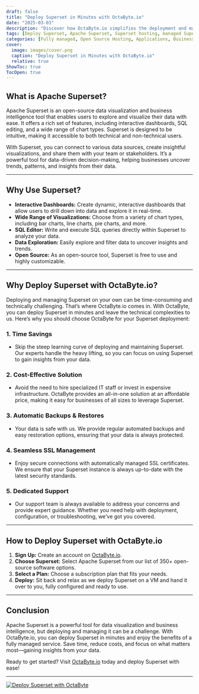 ```yaml
---
draft: false
title: "Deploy Superset in Minutes with OctaByte.io"
date: "2025-03-03"
description: "Discover how OctaByte.io simplifies the deployment and management of Apache Superset, a powerful open-source data visualization tool. Save time, reduce costs, and enjoy seamless SSL, automatic backups, and expert support—all with just a few clicks."
tags: [Deploy Superset, Apache Superset, Superset hosting, managed Superset, OctaByte, open-source data visualization, Superset deployment, managed open-source software, Superset benefits, Superset SSL, Superset backups, Superset support]
categories: [Fully managed, Open Source Hosting, Applications, Business Intelligence]
cover:
  image: images/cover.png
  caption: "Deploy Superset in Minutes with OctaByte.io"
  relative: true
ShowToc: true
TocOpen: true
---
```



## What is Apache Superset?

Apache Superset is an open-source data visualization and business intelligence tool that enables users to explore and visualize their data with ease. It offers a rich set of features, including interactive dashboards, SQL editing, and a wide range of chart types. Superset is designed to be intuitive, making it accessible to both technical and non-technical users.

With Superset, you can connect to various data sources, create insightful visualizations, and share them with your team or stakeholders. It’s a powerful tool for data-driven decision-making, helping businesses uncover trends, patterns, and insights from their data.

---

## Why Use Superset?

- **Interactive Dashboards:** Create dynamic, interactive dashboards that allow users to drill down into data and explore it in real-time.
- **Wide Range of Visualizations:** Choose from a variety of chart types, including bar charts, line charts, pie charts, and more.
- **SQL Editor:** Write and execute SQL queries directly within Superset to analyze your data.
- **Data Exploration:** Easily explore and filter data to uncover insights and trends.
- **Open Source:** As an open-source tool, Superset is free to use and highly customizable.

---

## Why Deploy Superset with OctaByte.io?

Deploying and managing Superset on your own can be time-consuming and technically challenging. That’s where OctaByte.io comes in. With OctaByte, you can deploy Superset in minutes and leave the technical complexities to us. Here’s why you should choose OctaByte for your Superset deployment:

### 1. **Time Savings**
   - Skip the steep learning curve of deploying and maintaining Superset. Our experts handle the heavy lifting, so you can focus on using Superset to gain insights from your data.

### 2. **Cost-Effective Solution**
   - Avoid the need to hire specialized IT staff or invest in expensive infrastructure. OctaByte provides an all-in-one solution at an affordable price, making it easy for businesses of all sizes to leverage Superset.

### 3. **Automatic Backups & Restores**
   - Your data is safe with us. We provide regular automated backups and easy restoration options, ensuring that your data is always protected.

### 4. **Seamless SSL Management**
   - Enjoy secure connections with automatically managed SSL certificates. We ensure that your Superset instance is always up-to-date with the latest security standards.

### 5. **Dedicated Support**
   - Our support team is always available to address your concerns and provide expert guidance. Whether you need help with deployment, configuration, or troubleshooting, we’ve got you covered.

---

## How to Deploy Superset with OctaByte.io

1. **Sign Up:** Create an account on [OctaByte.io](https://octabyte.io).
2. **Choose Superset:** Select Apache Superset from our list of 350+ open-source software options.
3. **Select a Plan:** Choose a subscription plan that fits your needs.
4. **Deploy:** Sit back and relax as we deploy Superset on a VM and hand it over to you, fully configured and ready to use.

---

## Conclusion

Apache Superset is a powerful tool for data visualization and business intelligence, but deploying and managing it can be a challenge. With OctaByte.io, you can deploy Superset in minutes and enjoy the benefits of a fully managed service. Save time, reduce costs, and focus on what matters most—gaining insights from your data.

Ready to get started? Visit [OctaByte.io](https://octabyte.io) today and deploy Superset with ease!

---

[![Deploy Superset with OctaByte](/images/deploy-on-octabyte.png)](https://octabyte.io/fully-managed-open-source-services/applications/business-intelligence/superset)